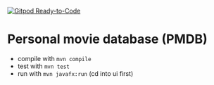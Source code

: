 [![Gitpod Ready-to-Code](https://img.shields.io/badge/Gitpod-Ready--to--Code-blue?logo=gitpod)](https://gitpod.stud.ntnu.no/#https://gitlab.stud.idi.ntnu.no/it1901/groups-2021/gr2105/gr2105.git)

# Personal movie database (PMDB)

- compile with `mvn compile`
- test with `mvn test`
- run with `mvn javafx:run` (cd into ui first)
